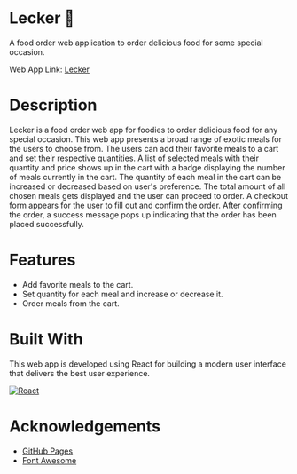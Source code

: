 # Lecker 🍱

A food order web application to order delicious food for some special occasion.

Web App Link: [Lecker](https://abhithere.github.io/lecker/)

# Description

Lecker is a food order web app for foodies to order delicious food for any special occasion.
This web app presents a broad range of exotic meals for the users to choose from.
The users can add their favorite meals to a cart and set their respective quantities.
A list of selected meals with their quantity and price shows up in the cart with a badge displaying the number of meals currently in the cart.
The quantity of each meal in the cart can be increased or decreased based on user's preference.
The total amount of all chosen meals gets displayed and the user can proceed to order.
A checkout form appears for the user to fill out and confirm the order.
After confirming the order, a success message pops up indicating that the order has been placed successfully.

# Features

* Add favorite meals to the cart.
* Set quantity for each meal and increase or decrease it.
* Order meals from the cart.

# Built With

This web app is developed using React for building a modern user interface that delivers the best user experience.

[![React][react-shield]][react-url]

# Acknowledgements

* [GitHub Pages](https://pages.github.com)
* [Font Awesome](https://fontawesome.com)

<!-- REFERENCE VARIABLES -->
[react-shield]: https://img.shields.io/badge/react-%2320232a.svg?style=for-the-badge&logo=react&logoColor=%2361DAFB
[react-url]: https://reactjs.org/
